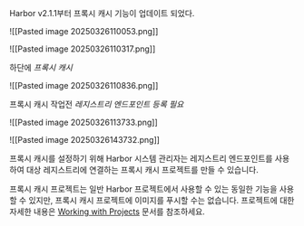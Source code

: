 Harbor v2.1.1부터 프록시 캐시 기능이 업데이트 되었다.

![[Pasted image 20250326110053.png]]

![[Pasted image 20250326110317.png]]

하단에 *프록시 캐시*

![[Pasted image 20250326110836.png]]

프록시 캐시 작업전 *레지스트리 엔드포인트 등록 필요*

![[Pasted image 20250326113733.png]]

![[Pasted image 20250326143732.png]]

프록시 캐시를 설정하기 위해 Harbor 시스템 관리자는 레지스트리 엔드포인트를 사용하여 대상 레지스트리에 연결하는 프록시 캐시 프로젝트를 만들 수 있습니다.

프록시 캐시 프로젝트는 일반 Harbor 프로젝트에서 사용할 수 있는 동일한 기능을 사용할 수 있지만, 프록시 캐시 프로젝트에 이미지를 푸시할 수는 없습니다. 프로젝트에 대한 자세한 내용은 [Working with Projects](https://goharbor.io/docs/2.12.0/working-with-projects/) 문서를 참조하세요.




